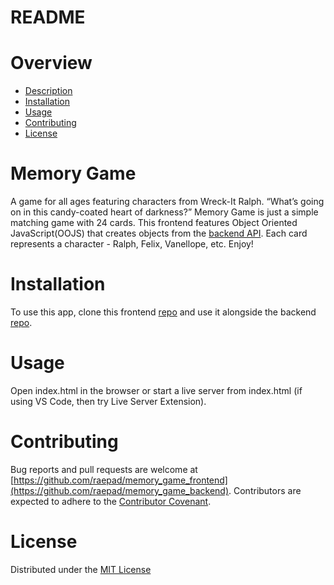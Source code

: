 # README

# Overview
* [Description](https://github.com/raepad/memory_game_frontend#memory-game)
* [Installation](https://github.com/raepad/memory_game_frontend#installation)
* [Usage](https://github.com/raepad/memory_game_frontend#usage)
* [Contributing](https://github.com/raepad/memory_game_frontend#contributing)
* [License](https://github.com/raepad/memory_game_frontend#license)

# Memory Game
A game for all ages featuring characters from Wreck-It Ralph. “What’s going on in this candy-coated heart of darkness?” Memory Game is just a simple matching game with 24 cards. This frontend features Object Oriented JavaScript(OOJS) that creates objects from the [backend API](https://github.com/raepad/memory_game_backend). Each card represents a character - Ralph, Felix, Vanellope, etc. Enjoy!

# Installation
To use this app, clone this frontend [repo](https://github.com/raepad/memory_game_frontend) and use it alongside the backend [repo](https://github.com/raepad/memory_game_backend).

# Usage
Open index.html in the browser or start a live server from index.html (if using VS Code, then try Live Server Extension).

# Contributing
Bug reports and pull requests are welcome at [https://github.com/raepad/memory_game_frontend](https://github.com/raepad/memory_game_backend). Contributors are expected to adhere to the [Contributor Covenant](https://www.contributor-covenant.org/).

# License
Distributed under the [MIT License](https://opensource.org/licenses/MIT)

